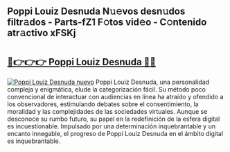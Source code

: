 ## Poppi Louiz Desnuda N𝚞𝚎vos desn𝚞dos filtr𝚊dos - Parts-fZ1 F𝚘tos vid𝚎o - C𝚘ntenido atr𝚊ctivo xFSKj

# <h2><a href="http://mb6ov6a.tromn.icu/?c=Poppi+Louiz+Desnuda">🔗👉👉👉 Poppi Louiz Desnuda 🔗🔗</a></h2>

[![Poppi Louiz Desnuda nuevo](https://i.imgur.com/pEAQMta.gif)](http://mb6ov6a.tromn.icu/?c=Poppi+Louiz+Desnuda)
Poppi Louiz Desnuda, una personalidad compleja y enigmática, elude la categorización fácil. Su método poco convencional de interactuar con audiencias en línea ha atraído y ofendido a los observadores, estimulando debates sobre el consentimiento, la moralidad y las complejidades de las sociedades virtuales. Aunque se desconoce su rumbo futuro, su papel en la redefinición de la esfera digital es incuestionable. Impulsado por una determinación inquebrantable y un encanto innegable, el progreso de Poppi Louiz Desnuda en el ámbito digital es inquebrantable.
